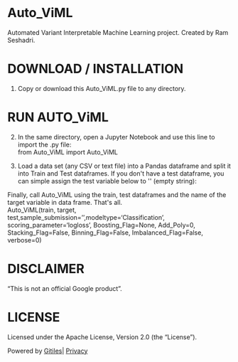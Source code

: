 <!DOCTYPE html><html lang="en"><head><meta charset="utf-8"><link rel="stylesheet" type="text/css" href="/+static/base.vsKBklzePi_Td7VvkjGVKw.cache.css"/><link rel="stylesheet" type="text/css" href="/+static/doc.DKuU4ej5LMTa95NGDTR2Pw.cache.css"/><link rel="stylesheet" type="text/css" href="/+static/prettify/prettify.pZ5FqzM6cPxAflH0va2Ucw.cache.css"/><!-- default customHeadTagPart --></head><body class="Site"><header class="Site-header "><div class="Header"><div class="Header-title"></div></div></header><div class="Site-content Site-Content--markdown"><div class="Container"><div class="doc"><h1><a class="h" name="Auto_ViML" href="#Auto_ViML"><span></span></a><a class="h" name="auto_viml" href="#auto_viml"><span></span></a>Auto_ViML</h1><p>Automated Variant Interpretable Machine Learning project. Created by Ram Seshadri.</p><h1><a class="h" name="DOWNLOAD-INSTALLATION" href="#DOWNLOAD-INSTALLATION"><span></span></a><a class="h" name="download-installation" href="#download-installation"><span></span></a>DOWNLOAD / INSTALLATION</h1><ol><li>Copy or download this Auto_ViML.py file to any directory.</li></ol><h1><a class="h" name="RUN-AUTOViML" href="#RUN-AUTOViML"><span></span></a><a class="h" name="run-autoviml" href="#run-autoviml"><span></span></a>RUN AUTO_ViML</h1><ol start="2"><li><p>In the same directory, open a Jupyter Notebook and use this line to import the .py file: <br>from Auto_ViML import Auto_ViML</p></li><li><p>Load a data set (any CSV or text file) into a Pandas dataframe and split it into Train and Test dataframes. If you don't have a test dataframe, you can simple assign the test variable below to '' (empty string):</p></li></ol><p>Finally, call Auto_ViML using the train, test dataframes and the name of the target variable in data frame. That's all.<br>Auto_ViML(train, target, test,sample_submission=’’,modeltype=‘Classification’, scoring_parameter=‘logloss’, Boosting_Flag=None, Add_Poly=0, Stacking_Flag=False, Binning_Flag=False, Imbalanced_Flag=False, verbose=0)</p><h1><a class="h" name="DISCLAIMER" href="#DISCLAIMER"><span></span></a><a class="h" name="disclaimer" href="#disclaimer"><span></span></a>DISCLAIMER</h1><p>“This is not an official Google product”.</p><h1><a class="h" name="LICENSE" href="#LICENSE"><span></span></a><a class="h" name="license" href="#license"><span></span></a>LICENSE</h1><p>Licensed under the Apache License, Version 2.0 (the &ldquo;License&rdquo;).</p></div></div></div><!-- default customFooter --><footer class="Site-footer"><div class="Footer"><span class="Footer-poweredBy">Powered by <a href="https://gerrit.googlesource.com/gitiles/">Gitiles</a>| <a href="https://policies.google.com/privacy">Privacy</a></span><div class="Footer-links"></div></div></footer></body></html>

